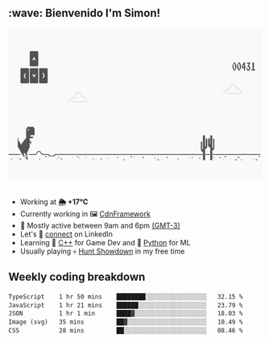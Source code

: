 <h2>:wave: <b>Bienvenido I'm Simon!&nbsp;</b></h2>

<section>
  <img src="./static/banner.gif" height=300 width=1000>
</section>

<br>

<ul>
  <li>
		<!--START_SECTION:weather-->
		Working at <b>🌦   +17°C</b>
		<!--END_SECTION:weather-->
  </li>
  <li>
    Currently working in 🖼️&nbsp;<a href=https://github.com/snapverse/cdn-framework target=_blank>CdnFramework</a>
  </li>
  <li>
    🚩 Mostly active between 9am and 6pm <a href=https://onlinealarmkur.com/world/es target=_blank>(GMT-3)</a>
  </li>
  <li>
    Let's 🔗&nbsp;<a href=https://www.linkedin.com/in/itssimmons target=_blank>connect</a> on LinkedIn
  </li>
  <li>
    Learning 👴&nbsp;<a href=https://images3.memedroid.com/images/UPLOADED755/65f2bce6734f6.webp target=_blank>C++</a> for Game Dev and 🐍&nbsp;<a href=https://qph.cf2.quoracdn.net/main-qimg-4472b6229cb75bf66ab531f3ebd4f975-lq target=_blank>Python</a> for ML
  </li>
  <li>
    Usually playing 💀&nbsp;<a href=https://www.huntshowdown.com target=_blank>Hunt Showdown</a> in my free time
  </li>
</ul>

<h2><b>Weekly coding breakdown </b></h2>

<!--START_SECTION:waka-->

```txt
TypeScript    1 hr 50 mins    ████████░░░░░░░░░░░░░░░░░   32.15 %
JavaScript    1 hr 21 mins    ██████░░░░░░░░░░░░░░░░░░░   23.79 %
JSON          1 hr 1 min      ████▓░░░░░░░░░░░░░░░░░░░░   18.03 %
Image (svg)   35 mins         ██▓░░░░░░░░░░░░░░░░░░░░░░   10.49 %
CSS           28 mins         ██░░░░░░░░░░░░░░░░░░░░░░░   08.46 %
```

<!--END_SECTION:waka-->

